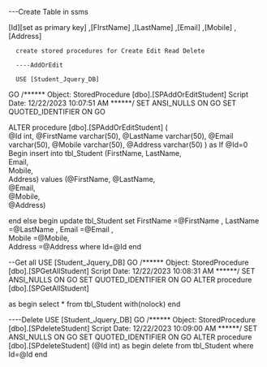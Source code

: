 ---Create Table in ssms

 [Id][set as primary key]
      ,[FIrstName]
      ,[LastName]
      ,[Email]
      ,[Mobile]
      ,[Address]


      create stored procedures for Create Edit Read Delete

      ----AddOrEdit

      USE [Student_Jquery_DB]
GO
/****** Object:  StoredProcedure [dbo].[SPAddOrEditStudent]    Script Date: 12/22/2023 10:07:51 AM ******/
SET ANSI_NULLS ON
GO
SET QUOTED_IDENTIFIER ON
GO

ALTER procedure [dbo].[SPAddOrEditStudent]
(	
	@Id				int,
	@FirstName		varchar(50),
	@LastName		varchar(50),
	@Email			varchar(50),
	@Mobile			varchar(50),
	@Address		varchar(50)
)
as
If @Id=0
Begin
	insert into tbl_Student (FirstName,
							 LastName,	
							 Email,		
							 Mobile,		
							 Address)
	values (@FirstName,	
			@LastName,	
			@Email,		
			@Mobile,	
			@Address)
			
end
else
begin
	update tbl_Student
	set
	FirstName	=@FirstName	,
	LastName	=@LastName	,
	Email		=@Email	,	
	Mobile		=@Mobile,		
	Address	=@Address
	where Id=@Id
end


--Get all 
USE [Student_Jquery_DB]
GO
/****** Object:  StoredProcedure [dbo].[SPGetAllStudent]    Script Date: 12/22/2023 10:08:31 AM ******/
SET ANSI_NULLS ON
GO
SET QUOTED_IDENTIFIER ON
GO
ALTER procedure [dbo].[SPGetAllStudent]

as
begin
	select *
	from tbl_Student
	with(nolock)
end



----Delete
USE [Student_Jquery_DB]
GO
/****** Object:  StoredProcedure [dbo].[SPdeleteStudent]    Script Date: 12/22/2023 10:09:00 AM ******/
SET ANSI_NULLS ON
GO
SET QUOTED_IDENTIFIER ON
GO
ALTER procedure [dbo].[SPdeleteStudent]
(@Id int)
as
begin
	delete from tbl_Student where Id=@Id
end
